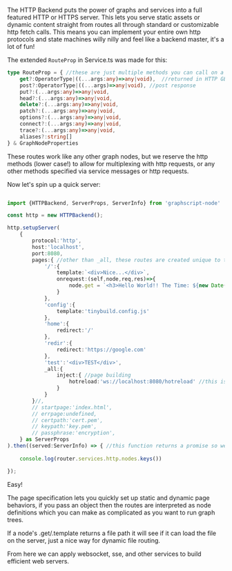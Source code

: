 The HTTP Backend puts the power of graphs and services into a full featured HTTP or HTTPS server. This lets you serve static assets or dynamic content straight from routes all through standard or customizable http fetch calls. This means you can implement your entire own http protocols and state machines willy nilly and feel like a backend master, it's a lot of fun! 

The extended `RouteProp` in Service.ts was made for this:
```ts
type RouteProp = { //these are just multiple methods you can call on a route/node tag kind of like http requests but really it applies to any function you want to add to a route object if you specify that method even beyond these http themed names :D
    get?:OperatorType|((...args:any)=>any|void),  //returned in HTTP GET requests, defasults to the operator. Returned strings get posted as HTTP, or returned file paths will be evaluated as strings
    post?:OperatorType|((...args)=>any|void), //post response 
    put?:(...args:any)=>any|void,
    head?:(...args:any)=>any|void,
    delete?:(...args:any)=>any|void,
    patch?:(...args:any)=>any|void,
    options?:(...args:any)=>any|void,
    connect?:(...args:any)=>any|void,
    trace?:(...args:any)=>any|void,
    aliases?:string[] 
} & GraphNodeProperties


```

These routes work like any other graph nodes, but we reserve the http methods (lower case!) to allow for multiplexing with http requests, or any other methods specified via service messages or http requests.

Now let's spin up a quick server:

```ts

import {HTTPBackend, ServerProps, ServerInfo} from 'graphscript-node'

const http = new HTTPBackend();

http.setupServer(
    {
        protocol:'http',
        host:'localhost',
        port:8080,
        pages:{ //other than _all, these routes are created unique to this port. Specify any route props, as well as some custom properties for useful behaviors like custom request handling e.g. dynamic http, redirects, customizing file loads (if a valid file path is returned)
            '/':{
                template:`<div>Nice...</div>`,
                onrequest:(self,node,req,res)=>{ 
                    node.get = `<h3>Hello World!! The Time: ${new Date(Date.now()).toISOString()}</h3>`  
                }
            },
            'config':{
                template:'tinybuild.config.js'
            },
            'home':{
                redirect:'/'
            },
            'redir':{
                redirect:'https://google.com'
            },
            'test':'<div>TEST</div>',
            _all:{
                inject:{ //page building
                    hotreload:'ws://localhost:8080/hotreload' //this is a route that exists as dynamic content with input arguments, in this case it's a url, could pass objects etc in as arguments
                }
            }
        }//,
        // startpage:'index.html',
        // errpage:undefined,
        // certpath:'cert.pem', 
        // keypath:'key.pem',
        // passphrase:'encryption',
    } as ServerProps
).then((served:ServerInfo) => { //this function returns a promise so we can use .then, only explicitly async or promise-returning functions can be awaited or .then'd for good performance!
    
    console.log(router.services.http.nodes.keys())

});

```

Easy!

The page specification lets you quickly set up static and dynamic page behaviors, if you pass an object then the routes are interpreted as node definitions which you can make as complicated as you want to run graph trees.

If a node's .get/.template returns a file path it will see if it can load the file on the server, just a nice way for dynamic file routing. 

From here we can apply websocket, sse, and other services to build efficient web servers.
